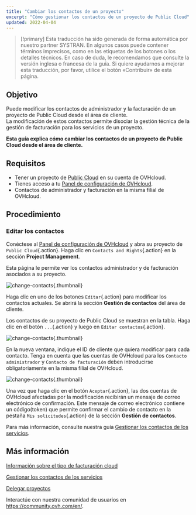 ```yaml
---
title: "Cambiar los contactos de un proyecto"
excerpt: "Cómo gestionar los contactos de un proyecto de Public Cloud"
updated: 2022-04-04
---
```


> [!primary]
> Esta traducción ha sido generada de forma automática por nuestro partner SYSTRAN. En algunos casos puede contener términos imprecisos, como en las etiquetas de los botones o los detalles técnicos. En caso de duda, le recomendamos que consulte la versión inglesa o francesa de la guía. Si quiere ayudarnos a mejorar esta traducción, por favor, utilice el botón «Contribuir» de esta página.
> 

## Objetivo

Puede modificar los contactos de administrador y la facturación de un proyecto de Public Cloud desde el área de cliente.<br>
La modificación de estos contactos permite disociar la gestión técnica de la gestión de facturación para los servicios de un proyecto.

**Esta guía explica cómo cambiar los contactos de un proyecto de Public Cloud desde el área de cliente.**

## Requisitos

- Tener un proyecto de [Public Cloud](https://www.ovhcloud.com/es/public-cloud/) en su cuenta de OVHcloud.
- Tienes acceso a tu [Panel de configuración de OVHcloud](https://ca.ovh.com/auth/?action=gotomanager&from=https://www.ovh.com/world/&ovhSubsidiary=ws).
- Contactos de administrador y facturación en la misma filial de OVHcloud.

## Procedimiento

### Editar los contactos

Conéctese al [Panel de configuración de OVHcloud](https://ca.ovh.com/auth/?action=gotomanager&from=https://www.ovh.com/world/&ovhSubsidiary=ws) y abra su proyecto de `Public Cloud`{.action}. Haga clic en `Contacts and Rights`{.action} en la sección **Project Management**.

Esta página le permite ver los contactos administrador y de facturación asociados a su proyecto.

![change-contacts](contact1_ca.png){.thumbnail}

Haga clic en uno de los botones `Editar`{.action} para modificar los contactos actuales. Se abrirá la sección **Gestión de contactos** del área de cliente.

Los contactos de su proyecto de Public Cloud se muestran en la tabla. Haga clic en el botón `...`{.action} y luego en `Editar contactos`{.action}.

![change-contacts](contactchange_ca.png){.thumbnail}

En la nueva ventana, indique el ID de cliente que quiera modificar para cada contacto. Tenga en cuenta que las cuentas de OVHcloud para los `Contacto administrador` y `Contacto de facturación` deben introducirse obligatoriamente en la misma filial de OVHcloud.

![change-contacts](contactchange1_ca.png){.thumbnail}

Una vez que haga clic en el botón `Aceptar`{.action}, las dos cuentas de OVHcloud afectadas por la modificación recibirán un mensaje de correo electrónico de confirmación. Este mensaje de correo electrónico contiene un código(token) que permite confirmar el cambio de contacto en la pestaña `Mis solicitudes`{.action} de la sección **Gestión de contactos**.

Para más información, consulte nuestra guía [Gestionar los contactos de los servicios](managing_contacts1.).

## Más información

[Información sobre el tipo de facturación cloud](analyze_billing1.)

[Gestionar los contactos de los servicios](managing_contacts1.)

[Delegar proyectos](delegate_projects1.)

Interactúe con nuestra comunidad de usuarios en <https://community.ovh.com/en/>.